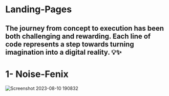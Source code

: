 # Landing-Pages
The journey from concept to execution has been both challenging and rewarding. Each line of code represents a step towards turning imagination into a digital reality. 💡✨
-------------------------------------------------------------------------------------------
# 1- Noise-Fenix
![Screenshot 2023-08-10 190832](https://github.com/arsalan-ansari3264/Landing-Pages/assets/123856997/e4e278a7-9a86-4de4-8c63-8c32ef32d468)
